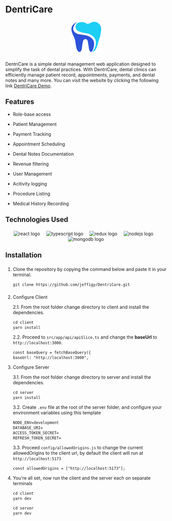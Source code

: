 # DentriCare
<div align="center">
<img src="https://raw.githubusercontent.com/jeffigy/DentriCare/9dbae9bb44106d2e7358d8c878bf617c91a8271d/client/src/assets/logo.svg" style="width:100px;" >
</div>

### 

DentriCare is a simple dental management web application designed to simplify the task of dental practices. With DentriCare, dental clinics can efficiently manage patient record, appointments, payments, and dental notes and many more. You can visit the website by clicking the following link [DentriCare Demo](https://dentricare.onrender.com).

## Features

- Role-base access
- Patient Management
- Payment Tracking
- Appointment Scheduling
- Dental Notes Documentation
- Revenue filtering
- User Management

- Acitivity logging

- Procedure Listing

- Medical History Recording

## Technologies Used

###

<div  align="center">
<img  src="https://cdn.jsdelivr.net/gh/devicons/devicon/icons/react/react-original.svg"  width="40"  alt="react logo" />
<img  width="12" />
<img  src="https://cdn.jsdelivr.net/gh/devicons/devicon/icons/typescript/typescript-original.svg"  width="40"  alt="typescript logo" />
<img  width="12" />
<img  src="https://cdn.jsdelivr.net/gh/devicons/devicon/icons/redux/redux-original.svg"  width="40"  alt="redux logo" />
<img  width="12" />
<img  src="https://cdn.jsdelivr.net/gh/devicons/devicon/icons/nodejs/nodejs-original.svg"  width="40"  alt="nodejs logo" />
<img  width="12" />
<img  src="https://cdn.jsdelivr.net/gh/devicons/devicon/icons/mongodb/mongodb-original.svg"  width="40"  alt="mongodb logo" />
</div>

## Installation

###

1. Clone the repository by copying the command below and paste it in your terminal.
   ```
   git clone https://github.com/jeffigy/DentriCare.git
   ```

###

2. Configure Client
   
   2.1. From the root folder change directory to client and install the dependencies.
   ```
   cd client
   yarn install
   ```
   2.2. Proceed to `src/app/api/apiSlice.ts` and change the **baseUrl** to `http://localhost:3000`.
   ```
   const baseQuery = fetchBaseQuery({
   baseUrl: "http://localhost:3000",
   ```
3. Configure Server
   
   3.1. From the root folder change directory to server and install the dependencies.
   ```
   cd server
   yarn install
   ```
   3.2. Create `.env` file at the root of the server folder, and configure your environment variables using this template
   ```
   NODE_ENV=development
   DATABASE_URI=
   ACCESS_TOKEN_SECRET=
   REFRESH_TOKEN_SECRET=
   ```
   3.3. Proceed `config/allowedOrigins.js` to change the current allowedOrigins to the client url, by default the client will run at `http://localhost:5173`
   ```
   const allowedOrigins = ["http://localhost:5173"];
   ```
4. You're all set, now run the client and the server each on separate terminals
   ```
   cd client
   yarn dev
   ```
   ```
   cd server
   yarn dev
   ```
